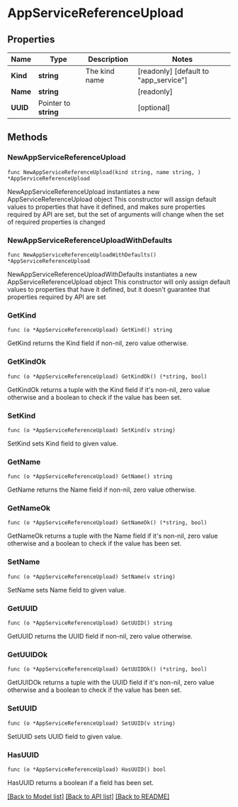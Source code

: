 # AppServiceReferenceUpload

## Properties

Name | Type | Description | Notes
------------ | ------------- | ------------- | -------------
**Kind** | **string** | The kind name | [readonly] [default to "app_service"]
**Name** | **string** |  | [readonly] 
**UUID** | Pointer to **string** |  | [optional] 

## Methods

### NewAppServiceReferenceUpload

`func NewAppServiceReferenceUpload(kind string, name string, ) *AppServiceReferenceUpload`

NewAppServiceReferenceUpload instantiates a new AppServiceReferenceUpload object
This constructor will assign default values to properties that have it defined,
and makes sure properties required by API are set, but the set of arguments
will change when the set of required properties is changed

### NewAppServiceReferenceUploadWithDefaults

`func NewAppServiceReferenceUploadWithDefaults() *AppServiceReferenceUpload`

NewAppServiceReferenceUploadWithDefaults instantiates a new AppServiceReferenceUpload object
This constructor will only assign default values to properties that have it defined,
but it doesn't guarantee that properties required by API are set

### GetKind

`func (o *AppServiceReferenceUpload) GetKind() string`

GetKind returns the Kind field if non-nil, zero value otherwise.

### GetKindOk

`func (o *AppServiceReferenceUpload) GetKindOk() (*string, bool)`

GetKindOk returns a tuple with the Kind field if it's non-nil, zero value otherwise
and a boolean to check if the value has been set.

### SetKind

`func (o *AppServiceReferenceUpload) SetKind(v string)`

SetKind sets Kind field to given value.


### GetName

`func (o *AppServiceReferenceUpload) GetName() string`

GetName returns the Name field if non-nil, zero value otherwise.

### GetNameOk

`func (o *AppServiceReferenceUpload) GetNameOk() (*string, bool)`

GetNameOk returns a tuple with the Name field if it's non-nil, zero value otherwise
and a boolean to check if the value has been set.

### SetName

`func (o *AppServiceReferenceUpload) SetName(v string)`

SetName sets Name field to given value.


### GetUUID

`func (o *AppServiceReferenceUpload) GetUUID() string`

GetUUID returns the UUID field if non-nil, zero value otherwise.

### GetUUIDOk

`func (o *AppServiceReferenceUpload) GetUUIDOk() (*string, bool)`

GetUUIDOk returns a tuple with the UUID field if it's non-nil, zero value otherwise
and a boolean to check if the value has been set.

### SetUUID

`func (o *AppServiceReferenceUpload) SetUUID(v string)`

SetUUID sets UUID field to given value.

### HasUUID

`func (o *AppServiceReferenceUpload) HasUUID() bool`

HasUUID returns a boolean if a field has been set.


[[Back to Model list]](../README.md#documentation-for-models) [[Back to API list]](../README.md#documentation-for-api-endpoints) [[Back to README]](../README.md)


